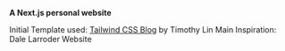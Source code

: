 **A Next.js personal website**

Initial Template used: <a href="https://vercel.com/templates/next.js/tailwind-css-starter-blog">Tailwind CSS Blog</a> by Timothy Lin
Main Inspiration: Dale Larroder Website
